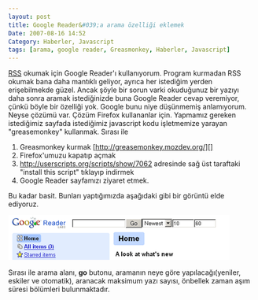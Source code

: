 ```yaml
---
layout: post
title: Google Reader&#039;a arama özelliği eklemek
Date: 2007-08-16 14:52
Category: Haberler, Javascript
tags: [arama, google reader, Greasmonkey, Haberler, Javascript]
---
```


[RSS][] okumak için Google Reader'ı kullanıyorum. Program kurmadan RSS
okumak bana daha mantıklı geliyor, ayrıca her istediğim yerden
erişebilmekde güzel. Ancak şöyle bir sorun varki okuduğunuz bir yazıyı
daha sonra aramak istediğinizde buna Google Reader cevap veremiyor,
çünkü böyle bir özelliği yok. Google bunu niye düşünmemiş anlamıyorum.
Neyse çözümü var. Çözüm Firefox kullananlar için. Yapmamız gereken
istediğimiz sayfada istediğimiz javascript kodu işletmemize yarayan
"greasemonkey" kullanmak. Sırası ile

1.  Greasmonkey kurmak [http://greasemonkey.mozdev.org/][]
2.  Firefox'umuzu kapatıp açmak
3.  http://userscripts.org/scripts/show/7062 adresinde sağ üst
    taraftaki "install this script" tıklayıp indirmek
4.  Google Reader sayfamızı ziyaret etmek.

Bu kadar basit. Bunları yaptığımızda aşağıdaki gibi bir görüntü elde
ediyoruz.

![Google Reader Arama Ekleme][]

Sırası ile arama alanı, **go** butonu, aramanın neye göre
yapılacağı(yeniler, eskiler ve otomatik), aranacak maksimum yazı sayısı,
önbellek zaman aşım süresi bölümleri bulunmaktadır.


  [RSS]: http://tr.wikipedia.org/wiki/RSS
  [http://greasemonkey.mozdev.org/]: http://greasemonkey.mozdev.org/
  [Google Reader Arama Ekleme]: /images/googlereader_arama.gif
